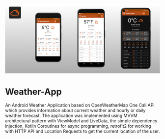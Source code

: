 
![Main_Screen](./images/application.jpg)
# Weather-App
An Android Weather Application based on OpenWeatherMap One Call API which provides information about current weather and hourly or daily weather forecast.
The application was implemented using MVVM architectural pattern with ViewModel and LiveData, the simple dependency injection, Kotlin Coroutines for async programming,
retrofit2 for working with HTTP API and Location Requests to get the current location of the user. 
